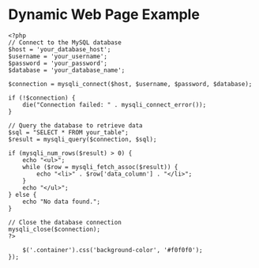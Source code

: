 <!DOCTYPE html>
<html>
<head>
    <title>Dynamic Web Page Example</title>
</head>
<body>
    <h1>Dynamic Web Page Example</h1>
    
    <?php
    // Connect to the MySQL database
    $host = 'your_database_host';
    $username = 'your_username';
    $password = 'your_password';
    $database = 'your_database_name';

    $connection = mysqli_connect($host, $username, $password, $database);

    if (!$connection) {
        die("Connection failed: " . mysqli_connect_error());
    }

    // Query the database to retrieve data
    $sql = "SELECT * FROM your_table";
    $result = mysqli_query($connection, $sql);

    if (mysqli_num_rows($result) > 0) {
        echo "<ul>";
        while ($row = mysqli_fetch_assoc($result)) {
            echo "<li>" . $row['data_column'] . "</li>";
        }
        echo "</ul>";
    } else {
        echo "No data found.";
    }

    // Close the database connection
    mysqli_close($connection);
    ?>
</body>
</html>

        $('.container').css('background-color', '#f0f0f0');
    });
</script>

</body>
</html>
